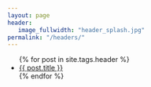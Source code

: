 ```yaml
---
layout: page
header:
   image_fullwidth: "header_splash.jpg"
permalink: "/headers/"
---
```

<ul>
    {% for post in site.tags.header %}
    <li><a href="{{ site.url }}{{ post.url }}">{{ post.title }}</a></li>
    {% endfor %}
</ul>

